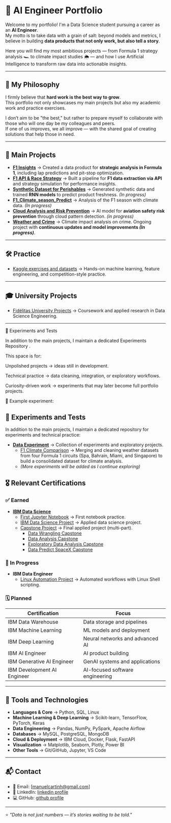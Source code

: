 # 🚀 AI Engineer Portfolio  

Welcome to my portfolio! I'm a Data Science student pursuing a career as an **AI Engineer**.  
My motto is to take data with a grain of salt: beyond models and metrics, I believe in building **data products that not only work, but also tell a story**.  

Here you will find my most ambitious projects — from Formula 1 strategy analysis 🏎️ to climate impact studies 🌦️ — and how I use Artificial Intelligence to transform raw data into actionable insights.  

---

## 🌱 My Philosophy  

I firmly believe that **hard work is the best way to grow**.  
This portfolio not only showcases my main projects but also my academic work and practice exercises.  

I don’t aim to be "the best," but rather to prepare myself to collaborate with those who will one day be my colleagues and peers.  
If one of us improves, we all improve — with the shared goal of creating solutions that help those in need.  

---

## 📌 Main Projects  

- **[F1 Insights](https://github.com/ManuelCartin/F1_Project_Data_engineering)** → Created a data product for **strategic analysis in Formula 1**, including lap predictions and pit-stop optimization.  
- **[F1 API & Race Strategy](https://github.com/ManuelCartin/f1-merged-analysis-2022-2024_and_analsys)** → Built a pipeline for **F1 data extraction via API** and strategy simulation for performance insights.  
- **[Synthetic Dataset for Perishables](https://github.com/ManuelCartin/Perishable_RNN_Project)** → Generated synthetic data and trained **RNN models** to predict product freshness. *(In progress)*
- **[F1_Climate_season_Predict](https://github.com/ManuelCartin/F1_Climate_Season_predict)** → Analysis of the F1 season with climate data. *(In progress)*
- **[Cloud Analysis and Risk Prevention](https://github.com/ManuelCartin/Cloud_Analisys_Predict)** → AI model for **aviation safety risk prevention** through cloud pattern detection.  *(in progress)*
- **[Weather and Crime](https://github.com/ManuelCartin/Proyect_Crime_Meteo)** → Climate impact analysis on crime. Ongoing project with **continuous updates and model improvements *(In progress)***.  

---

## 🛠️ Practice  

- [Kaggle exercises and datasets](https://github.com/ManuelCartin/Data_Practice) → Hands-on machine learning, feature engineering, and competition-style practice.  

---

## 🎓 University Projects  

- [Fidélitas University Projects](https://github.com/ManuelCartin/University_Fidelitas_Project) → Coursework and applied research in Data Science Engineering.  

---
🧪 Experiments and Tests

In addition to the main projects, I maintain a dedicated Experiments Repository
.

This space is for:

Unpolished projects → ideas still in development.

Technical practice → data cleaning, integration, or exploratory workflows.

Curiosity-driven work → experiments that may later become full portfolio projects.

📌 Example experiment:
## 🧪 Experiments and Tests  

In addition to the main projects, I maintain a dedicated repository for experiments and technical practice:  
- **[Data Experiment](https://github.com/ManuelCartin/Data_Experiment)** → Collection of experiments and exploratory projects.  
  - [F1 Climate Comparison](https://github.com/ManuelCartin/Data_Experiment/tree/main/f1_climate_comparacion) → Merging and cleaning weather datasets from four Formula 1 circuits (Spa, Bahrain, Miami, and Singapore) to build a consolidated dataset for climate analysis.  
  - *(More experiments will be added as I continue exploring)*  



## 🎖️ Relevant Certifications  

### ✅ Earned  
- **[IBM Data Science](https://www.credly.com/org/ibm/badge/ibm-data-science-professional-certificate-v3)**  
  - [First Jupyter Notebook](https://github.com/ManuelCartin/firstJupyterIBMskills) → First notebook practice.  
  - [IBM Data Science Project](https://github.com/ManuelCartin/Data_Science_IBM_Proyect) → Applied data science project.  
  - [Capstone Project](https://github.com/ManuelCartin/IBM_Data_Sciense_Capstone) → Final applied project (multi-part).  
    - [Data Wrangling Capstone](https://github.com/ManuelCartin/DataWrangler_SpaceX_IBMCourse)  
    - [Data Analysis Capstone](https://github.com/ManuelCartin/Date_Analysis_AED_SpaceX__IBM_apply_data_sciense_capstone_part3)  
    - [Exploratory Data Analysis Capstone](https://github.com/ManuelCartin/Date_Analysis_AED_SpaceX_IBM_apply_data_sciense_capstone)  
    - [Data Predict SpaceX Capstone](https://github.com/ManuelCartin/Date_Predict_AED_Space_X_IBM_apply_data_sciense_capstone)  

### 🔄 In Progress  
- **IBM Data Engineer**  
  - [Linux Automation Project](https://github.com/ManuelCartin/IBM_Data_Engineer_Course6_Proyect) → Automated workflows with Linux Shell scripting.  

### 🗓️ Planned  
| Certification | Focus |
|---------------|-------|
| IBM Data Warehouse | Data storage and pipelines |
| IBM Machine Learning | ML models and deployment |
| IBM Deep Learning | Neural networks and advanced AI |
| IBM AI Engineer | AI product building |
| IBM Generative AI Engineer | GenAI systems and applications |
| IBM Development AI Engineer | AI-focused software engineering |

---

## 🧰 Tools and Technologies  

- **Languages & Core** → Python, SQL, Linux  
- **Machine Learning & Deep Learning** → Scikit-learn, TensorFlow, PyTorch, Keras  
- **Data Engineering** → Pandas, NumPy, PySpark, Apache Airflow  
- **Databases** → MySQL, PostgreSQL, MongoDB  
- **Cloud & Deployment** → IBM Cloud, Docker, Flask, FastAPI  
- **Visualization** → Matplotlib, Seaborn, Plotly, Power BI  
- **Other Tools** → Git/GitHub, Jupyter, VS Code  

---

## 📬 Contact  

- 📧 Email: [manuelcartinh@gmail.com]  
- 💼 LinkedIn: [linkedin profile](https://www.linkedin.com/in/manuel-antonio-cartin-hern%C3%A1ndez-316759227/)  
- 💻 GitHub: [github profile](https://github.com/ManuelCartin/ManuelCartin)  

---
⭐ *"Data is not just numbers — it’s stories waiting to be told."*  
